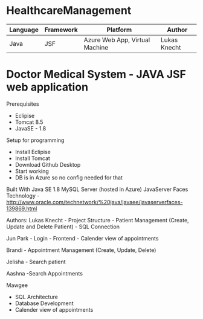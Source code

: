 # HealthcareManagement
| Language | Framework | Platform | Author |
| -------- | -------- |--------|--------|
| Java | JSF | Azure Web App, Virtual Machine| Lukas Knecht|


# Doctor Medical System - JAVA JSF web application 

Prerequisites
- Eclipise 
- Tomcat 8.5
- JavaSE - 1.8 

Setup for programming
 - Install Eclipise
 - Install Tomcat 
 - Download Github Desktop 
 - Start working 
 - DB is in Azure so no config needed for that
 

Built With
Java SE 1.8
MySQL Server (hosted in Azure)
JavaServer Faces Technology - http://www.oracle.com/technetwork/%20java/javaee/javaserverfaces-139869.html

Authors:
Lukas Knecht
    - Project Structure 
    - Patient Management (Create, Update and Delete Patient) 
    - SQL Connection

Jun Park 
    - Login
    - Frontend
    - Calender view of appointments
    
Brandi 
    - Appointment Management (Create, Update, Delete)

Jelisha
    - Search patient

Aashna 
    -Search Appointments
    
Mawgee
   - SQL Architecture
   - Database Development
   - Calender view of appointments
    
   
    
    

